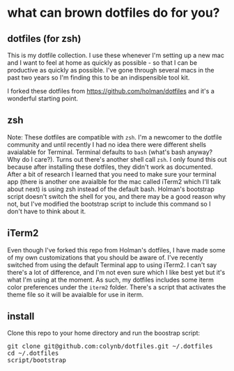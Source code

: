 # what can brown dotfiles do for you?

## dotfiles (for zsh)

This is my dotfile collection. I use these whenever I'm setting up a new mac and I want to feel at home as quickly as possible - so that I can be productive as quickly as possible. I've gone through several macs in the past two years so I'm finding this to be an indispensible tool kit.

I forked these dotfiles from https://github.com/holman/dotfiles and it's a wonderful starting point.

## zsh

Note: These dotfiles are compatible with <code>zsh</code>. I'm a newcomer to the dotfile community and until recently I had no idea there were different shells avaialable for Terminal. Terminal defaults to <code>bash</code> (what's bash anyway? Why do I care?). Turns out there's another shell call <code>zsh</code>. I only found this out because after installing these dotfiles, they didn't work as documented. After a bit of research I learned that you need to make sure your terminal app (there is another one avaialble for the mac called iTerm2 which I'll talk about next) is using zsh instead of the default bash. Holman's bootstrap script doesn't switch the shell for you, and there may be a good reason why not, but I've modified the bootstrap script to include this command so I don't have to think about it.

## iTerm2

Even though I've forked this repo from Holman's dotfiles, I have made some of my own customizations that you should be aware of. I've recently switched from using the default Terminal app to using iTerm2. I can't say there's a lot of difference, and I'm not even sure which I like best yet but it's what I'm using at the moment. As such, my dotfiles includes some iterm color preferences under the <code>iterm2</code> folder. There's a script that activates the theme file so it will be avaialble for use in iterm.

## install

Clone this repo to your home directory and run the boostrap script:

<pre>
git clone git@github.com:colynb/dotfiles.git ~/.dotfiles
cd ~/.dotfiles
script/bootstrap
</pre>